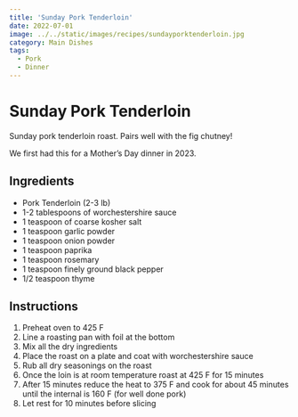 ```yaml
---
title: 'Sunday Pork Tenderloin'
date: 2022-07-01  
image: ../../static/images/recipes/sundayporktenderloin.jpg
category: Main Dishes
tags:
  - Pork
  - Dinner
---
```



# Sunday Pork Tenderloin

Sunday pork tenderloin roast. Pairs well with the fig chutney! 

We first had this for a Mother’s Day dinner in 2023.

## Ingredients

- Pork Tenderloin (2-3 lb)
- 1-2 tablespoons of worchestershire sauce
- 1 teaspoon of coarse kosher salt
- 1 teaspoon garlic powder
- 1 teaspoon onion powder
- 1 teaspoon paprika
- 1 teaspoon rosemary
- 1 teaspoon finely ground black pepper
- 1/2 teaspoon thyme


## Instructions

1. Preheat oven to 425 F
2. Line a roasting pan with foil at the bottom
3. Mix all the dry ingredients
4. Place the roast on a plate and coat with worchestershire sauce
5. Rub all dry seasonings on the roast
6. Once the loin is at room temperature roast at 425 F for 15 minutes
7. After 15 minutes reduce the heat to 375 F and cook for about 45 minutes until the internal is 160 F (for well done pork)
8. Let rest for 10 minutes before slicing
